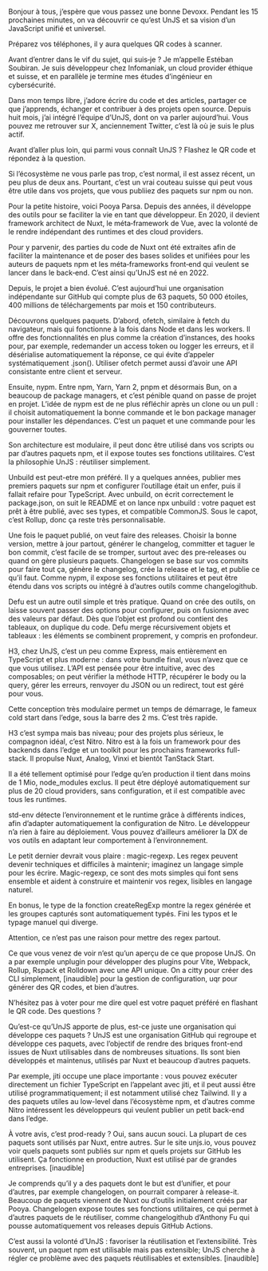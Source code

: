 Bonjour à tous, j’espère que vous passez une bonne Devoxx. Pendant les 15 prochaines minutes, on va découvrir ce qu’est UnJS et sa vision d’un JavaScript unifié et universel.

Préparez vos téléphones, il y aura quelques QR codes à scanner.

Avant d’entrer dans le vif du sujet, qui suis‑je ? Je m’appelle Estéban Soubiran. Je suis développeur chez Infomaniak, un cloud provider éthique et suisse, et en parallèle je termine mes études d’ingénieur en cybersécurité.

Dans mon temps libre, j’adore écrire du code et des articles, partager ce que j’apprends, échanger et contribuer à des projets open source. Depuis huit mois, j’ai intégré l’équipe d’UnJS, dont on va parler aujourd’hui. Vous pouvez me retrouver sur X, anciennement Twitter, c’est là où je suis le plus actif.

Avant d’aller plus loin, qui parmi vous connaît UnJS ? Flashez le QR code et répondez à la question.

Si l’écosystème ne vous parle pas trop, c’est normal, il est assez récent, un peu plus de deux ans. Pourtant, c’est un vrai couteau suisse qui peut vous être utile dans vos projets, que vous publiiez des paquets sur npm ou non.

Pour la petite histoire, voici Pooya Parsa. Depuis des années, il développe des outils pour se faciliter la vie en tant que développeur. En 2020, il devient framework architect de Nuxt, le méta‑framework de Vue, avec la volonté de le rendre indépendant des runtimes et des cloud providers.

Pour y parvenir, des parties du code de Nuxt ont été extraites afin de faciliter la maintenance et de poser des bases solides et unifiées pour les auteurs de paquets npm et les méta‑frameworks front‑end qui veulent se lancer dans le back‑end. C’est ainsi qu’UnJS est né en 2022.

Depuis, le projet a bien évolué. C’est aujourd’hui une organisation indépendante sur GitHub qui compte plus de 63 paquets, 50 000 étoiles, 400 millions de téléchargements par mois et 150 contributeurs.

Découvrons quelques paquets. D’abord, ofetch, similaire à fetch du navigateur, mais qui fonctionne à la fois dans Node et dans les workers. Il offre des fonctionnalités en plus comme la création d’instances, des hooks pour, par exemple, redemander un access token ou logger les erreurs, et il désérialise automatiquement la réponse, ce qui évite d’appeler systématiquement .json(). Utiliser ofetch permet aussi d’avoir une API consistante entre client et serveur.

Ensuite, nypm. Entre npm, Yarn, Yarn 2, pnpm et désormais Bun, on a beaucoup de package managers, et c’est pénible quand on passe de projet en projet. L’idée de nypm est de ne plus réfléchir après un clone ou un pull : il choisit automatiquement la bonne commande et le bon package manager pour installer les dépendances. C’est un paquet et une commande pour les gouverner toutes.

Son architecture est modulaire, il peut donc être utilisé dans vos scripts ou par d’autres paquets npm, et il expose toutes ses fonctions utilitaires. C’est la philosophie UnJS : réutiliser simplement.

Unbuild est peut-etre mon préféré. Il y a quelques années, publier mes premiers paquets sur npm et configurer l’outillage était un enfer, puis il fallait refaire pour TypeScript. Avec unbuild, on écrit correctement le package.json, on suit le README et on lance npx unbuild : votre paquet est prêt à être publié, avec ses types, et compatible CommonJS. Sous le capot, c’est Rollup, donc ça reste très personnalisable.

Une fois le paquet publié, on veut faire des releases. Choisir la bonne version, mettre à jour partout, générer le changelog, committer et taguer le bon commit, c’est facile de se tromper, surtout avec des pre‑releases ou quand on gère plusieurs paquets. Changelogen se base sur vos commits pour faire tout ça, génère le changelog, crée la release et le tag, et publie ce qu’il faut. Comme nypm, il expose ses fonctions utilitaires et peut être étendu dans vos scripts ou intégré à d’autres outils comme changelogithub.

Defu est un autre outil simple et très pratique. Quand on crée des outils, on laisse souvent passer des options pour configurer, puis on fusionne avec des valeurs par défaut. Dès que l’objet est profond ou contient des tableaux, on duplique du code. Defu merge récursivement objets et tableaux : les éléments se combinent proprement, y compris en profondeur.

H3, chez UnJS, c’est un peu comme Express, mais entièrement en TypeScript et plus moderne : dans votre bundle final, vous n’avez que ce que vous utilisez. L’API est pensée pour être intuitive, avec des composables; on peut vérifier la méthode HTTP, récupérer le body ou la query, gérer les erreurs, renvoyer du JSON ou un redirect, tout est géré pour vous.

Cette conception très modulaire permet un temps de démarrage, le fameux cold start dans l’edge, sous la barre des 2 ms. C’est très rapide.

H3 c’est sympa mais bas niveau; pour des projets plus sérieux, le compagnon idéal, c’est Nitro. Nitro est à la fois un framework pour des backends dans l’edge et un toolkit pour les prochains frameworks full-stack. Il propulse Nuxt, Analog, Vinxi et bientôt TanStack Start.

Il a été tellement optimisé pour l’edge qu’en production il tient dans moins de 1 Mio, node_modules exclus. Il peut être déployé automatiquement sur plus de 20 cloud providers, sans configuration, et il est compatible avec tous les runtimes.

std-env détecte l’environnement et le runtime grâce à différents indices, afin d’adapter automatiquement la configuration de Nitro. Le développeur n’a rien à faire au déploiement. Vous pouvez d’ailleurs améliorer la DX de vos outils en adaptant leur comportement à l’environnement.

Le petit dernier devrait vous plaire : magic-regexp. Les regex peuvent devenir techniques et difficiles à maintenir; imaginez un langage simple pour les écrire. Magic-regexp, ce sont des mots simples qui font sens ensemble et aident à construire et maintenir vos regex, lisibles en langage naturel.

En bonus, le type de la fonction createRegExp montre la regex générée et les groupes capturés sont automatiquement typés. Fini les typos et le typage manuel qui diverge.

Attention, ce n’est pas une raison pour mettre des regex partout.

Ce que vous venez de voir n’est qu’un aperçu de ce que propose UnJS. On a par exemple unplugin pour développer des plugins pour Vite, Webpack, Rollup, Rspack et Rolldown avec une API unique. On a citty pour créer des CLI simplement, [inaudible] pour la gestion de configuration, uqr pour générer des QR codes, et bien d’autres.

N’hésitez pas à voter pour me dire quel est votre paquet préféré en flashant le QR code. Des questions ?

Qu’est-ce qu’UnJS apporte de plus, est-ce juste une organisation qui développe ces paquets ? UnJS est une organisation GitHub qui regroupe et développe ces paquets, avec l’objectif de rendre des briques front-end issues de Nuxt utilisables dans de nombreuses situations. Ils sont bien développés et maintenus, utilisés par Nuxt et beaucoup d’autres paquets.

Par exemple, jiti occupe une place importante : vous pouvez exécuter directement un fichier TypeScript en l’appelant avec jiti, et il peut aussi être utilisé programmatiquement; il est notamment utilisé chez Tailwind. Il y a des paquets utiles au low-level dans l’écosystème npm, et d’autres comme Nitro intéressent les développeurs qui veulent publier un petit back-end dans l’edge.

À votre avis, c’est prod-ready ? Oui, sans aucun souci. La plupart de ces paquets sont utilisés par Nuxt, entre autres. Sur le site unjs.io, vous pouvez voir quels paquets sont publiés sur npm et quels projets sur GitHub les utilisent. Ça fonctionne en production, Nuxt est utilisé par de grandes entreprises. [inaudible]

Je comprends qu’il y a des paquets dont le but est d’unifier, et pour d’autres, par exemple changelogen, on pourrait comparer à release-it. Beaucoup de paquets viennent de Nuxt ou d’outils initialement créés par Pooya. Changelogen expose toutes ses fonctions utilitaires, ce qui permet à d’autres paquets de le réutiliser, comme changelogithub d’Anthony Fu qui pousse automatiquement vos releases depuis GitHub Actions.

C’est aussi la volonté d’UnJS : favoriser la réutilisation et l’extensibilité. Très souvent, un paquet npm est utilisable mais pas extensible; UnJS cherche à régler ce problème avec des paquets réutilisables et extensibles. [inaudible]
